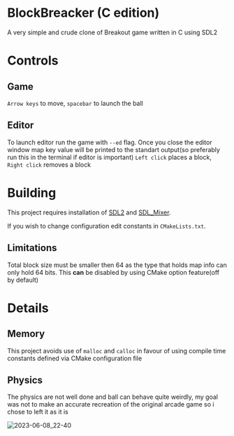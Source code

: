 # BlockBreacker (C edition)
A very simple and crude clone of Breakout game written in C using SDL2

# Controls
## Game
`Arrow keys` to move, `spacebar` to launch the ball
## Editor
To launch editor run the game with `--ed` flag. Once you close the editor window map key value will be printed to the standart output(so preferably run this in the terminal if editor is important)
`Left click` places a block, `Right click` removes a block

# Building
This project requires installation of [SDL2](https://www.libsdl.org/) and [SDL_Mixer](https://github.com/libsdl-org/SDL_mixer).

If you wish to change configuration edit constants in `CMakeLists.txt`.
## Limitations
Total block size must be smaller then 64 as the type that holds map info can only hold 64 bits. This __can__ be disabled by using CMake option feature(off by default)

# Details
## Memory
This project avoids use of `malloc` and `calloc` in favour of using compile time constants defined via CMake configuration file
## Physics
The physics are not well done and ball can behave quite weirdly, my goal was not to make an accurate recreation of the original arcade game so i chose to left it as it is

![2023-06-08_22-40](https://github.com/MetalPizzaCat/BlockBreacker_C/assets/36876492/0f7c9d53-bb32-4150-b139-92142a321b15)
